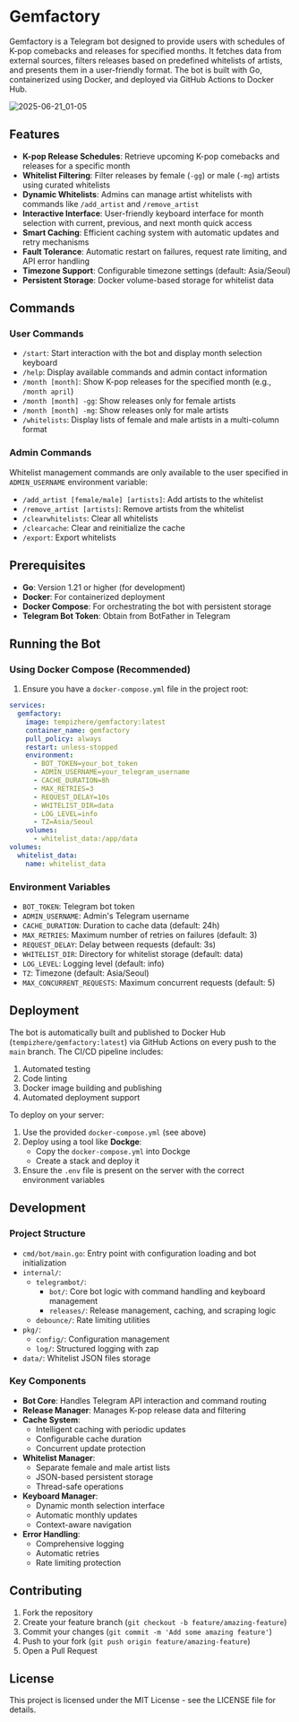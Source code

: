 # Gemfactory

Gemfactory is a Telegram bot designed to provide users with schedules of K-pop comebacks and releases for specified months. It fetches data from external sources, filters releases based on predefined whitelists of artists, and presents them in a user-friendly format. The bot is built with Go, containerized using Docker, and deployed via GitHub Actions to Docker Hub.

![2025-06-21_01-05](https://github.com/user-attachments/assets/3f1ba3d7-1084-498b-b8e5-18ce49de32a3)


## Features

- **K-pop Release Schedules**: Retrieve upcoming K-pop comebacks and releases for a specific month
- **Whitelist Filtering**: Filter releases by female (`-gg`) or male (`-mg`) artists using curated whitelists
- **Dynamic Whitelists**: Admins can manage artist whitelists with commands like `/add_artist` and `/remove_artist`
- **Interactive Interface**: User-friendly keyboard interface for month selection with current, previous, and next month quick access
- **Smart Caching**: Efficient caching system with automatic updates and retry mechanisms
- **Fault Tolerance**: Automatic restart on failures, request rate limiting, and API error handling
- **Timezone Support**: Configurable timezone settings (default: Asia/Seoul)
- **Persistent Storage**: Docker volume-based storage for whitelist data

## Commands

### User Commands

- `/start`: Start interaction with the bot and display month selection keyboard
- `/help`: Display available commands and admin contact information
- `/month [month]`: Show K-pop releases for the specified month (e.g., `/month april`)
- `/month [month] -gg`: Show releases only for female artists
- `/month [month] -mg`: Show releases only for male artists
- `/whitelists`: Display lists of female and male artists in a multi-column format

### Admin Commands

Whitelist management commands are only available to the user specified in `ADMIN_USERNAME` environment variable:

- `/add_artist [female/male] [artists]`: Add artists to the whitelist
- `/remove_artist [artists]`: Remove artists from the whitelist
- `/clearwhitelists`: Clear all whitelists
- `/clearcache`: Clear and reinitialize the cache
- `/export`: Export whitelists

## Prerequisites

- **Go**: Version 1.21 or higher (for development)
- **Docker**: For containerized deployment
- **Docker Compose**: For orchestrating the bot with persistent storage
- **Telegram Bot Token**: Obtain from BotFather in Telegram

## Running the Bot

### Using Docker Compose (Recommended)

1. Ensure you have a `docker-compose.yml` file in the project root:

```yaml
services:
  gemfactory:
    image: tempizhere/gemfactory:latest
    container_name: gemfactory
    pull_policy: always
    restart: unless-stopped
    environment:
      - BOT_TOKEN=your_bot_token
      - ADMIN_USERNAME=your_telegram_username
      - CACHE_DURATION=8h
      - MAX_RETRIES=3
      - REQUEST_DELAY=10s
      - WHITELIST_DIR=data
      - LOG_LEVEL=info
      - TZ=Asia/Seoul
    volumes:
      - whitelist_data:/app/data
volumes:
  whitelist_data:
    name: whitelist_data
```

### Environment Variables

- `BOT_TOKEN`: Telegram bot token
- `ADMIN_USERNAME`: Admin's Telegram username
- `CACHE_DURATION`: Duration to cache data (default: 24h)
- `MAX_RETRIES`: Maximum number of retries on failures (default: 3)
- `REQUEST_DELAY`: Delay between requests (default: 3s)
- `WHITELIST_DIR`: Directory for whitelist storage (default: data)
- `LOG_LEVEL`: Logging level (default: info)
- `TZ`: Timezone (default: Asia/Seoul)
- `MAX_CONCURRENT_REQUESTS`: Maximum concurrent requests (default: 5)

## Deployment

The bot is automatically built and published to Docker Hub (`tempizhere/gemfactory:latest`) via GitHub Actions on every push to the `main` branch. The CI/CD pipeline includes:

1. Automated testing
2. Code linting
3. Docker image building and publishing
4. Automated deployment support

To deploy on your server:

1. Use the provided `docker-compose.yml` (see above)
2. Deploy using a tool like **Dockge**:
   - Copy the `docker-compose.yml` into Dockge
   - Create a stack and deploy it
3. Ensure the `.env` file is present on the server with the correct environment variables

## Development

### Project Structure

- `cmd/bot/main.go`: Entry point with configuration loading and bot initialization
- `internal/`:
  - `telegrambot/`:
    - `bot/`: Core bot logic with command handling and keyboard management
    - `releases/`: Release management, caching, and scraping logic
  - `debounce/`: Rate limiting utilities
- `pkg/`:
  - `config/`: Configuration management
  - `log/`: Structured logging with zap
- `data/`: Whitelist JSON files storage

### Key Components

- **Bot Core**: Handles Telegram API interaction and command routing
- **Release Manager**: Manages K-pop release data and filtering
- **Cache System**:
  - Intelligent caching with periodic updates
  - Configurable cache duration
  - Concurrent update protection
- **Whitelist Manager**:
  - Separate female and male artist lists
  - JSON-based persistent storage
  - Thread-safe operations
- **Keyboard Manager**:
  - Dynamic month selection interface
  - Automatic monthly updates
  - Context-aware navigation
- **Error Handling**:
  - Comprehensive logging
  - Automatic retries
  - Rate limiting protection

## Contributing

1. Fork the repository
2. Create your feature branch (`git checkout -b feature/amazing-feature`)
3. Commit your changes (`git commit -m 'Add some amazing feature'`)
4. Push to your fork (`git push origin feature/amazing-feature`)
5. Open a Pull Request

## License

This project is licensed under the MIT License - see the LICENSE file for details.
